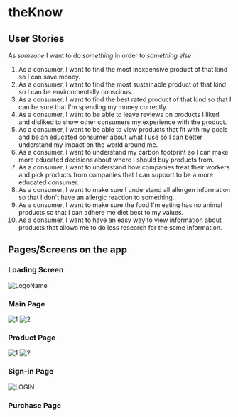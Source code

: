 # theKnow

## User Stories

As _someone_ I want to do _something_ in order to _something else_

1. As a consumer, I want to find the most inexpensive product of that kind so I can save money.
2. As a consumer, I want to find the most sustainable product of that kind so I can be environmentally conscious.
3. As a consumer, I want to find the best rated product of that kind so that I can be sure that I'm spending my money correctly.
4. As a consumer, I want to be able to leave reviews on products I liked and disliked to show other consumers my experience with the product.
5. As a consumer, I want to be able to view products that fit with my goals and be an educated consumer about what I use so I can better understand my impact on the world around me.
6. As a consumer, I want to understand my carbon footprint so I can make more educated decisions about where I should buy products from.
7. As a consumer, I want to understand how companies treat their workers and pick products from companies that I can support to be a more educated consumer. 
8. As a consumer, I want to make sure I understand all allergen information so that I don't have an allergic reaction to something.
9. As a consumer, I want to make sure the food I'm eating has no animal products so that I can adhere me diet best to my values. 
10. As a consumer, I want to have an easy way to view information about products that allows me to do less research for the same information.

## Pages/Screens on the app


### Loading Screen
![LogoName](https://user-images.githubusercontent.com/40477441/176319668-51f08426-ccf4-4671-aeaf-4e8737ce38ee.png)

### Main Page
![1](https://user-images.githubusercontent.com/40477441/176319641-311e4faf-6b33-4616-9f36-14a1e62af140.png)
![2](https://user-images.githubusercontent.com/40477441/176319656-5ae9ba82-a589-4c20-b1d5-b562bf64b121.png)

### Product Page
![1](https://user-images.githubusercontent.com/40477441/176319716-57d05b11-75ff-463d-8ec2-1cbcc802634b.png)
![2](https://user-images.githubusercontent.com/40477441/176319726-b512a59c-d025-4563-9a9d-bba635f9b28d.png)

### Sign-in Page
![LOGIN](https://user-images.githubusercontent.com/40477441/176319619-81169e91-3027-4254-a0d3-16203ca8db08.png)

### Purchase Page

